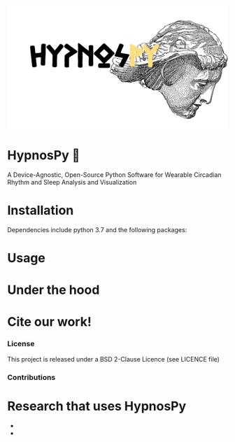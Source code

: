 
<img src ="docs/HypnosPy.png" width = "750" class ="center" >

# HypnosPy :sleeping_bed:
A Device-Agnostic, Open-Source Python Software for Wearable Circadian Rhythm and Sleep Analysis and Visualization


# Installation

Dependencies include python 3.7 and the following packages:


# Usage

# Under the hood

# Cite our work!

### License
This project is released under a BSD 2-Clause Licence (see LICENCE file)
### Contributions

# Research that uses HypnosPy

* 

* 

